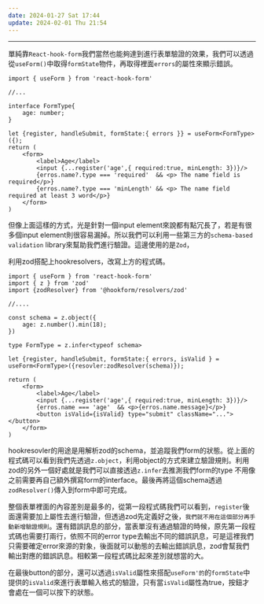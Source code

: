 ```yaml
---
date: 2024-01-27 Sat 17:44
update: 2024-02-01 Thu 21:54
---
```

---


單純靠`React-hook-form`我們當然也能夠達到進行表單驗證的效果，我們可以透過從`useForm()`中取得`formState`物件，再取得裡面`errors`的屬性來顯示錯誤。

```tsx
import { useForm } from 'react-hook-form'

//...

interface FormType{
	age: number;
}

let {register, handleSubmit, formState:{ errors }} = useForm<FormType>({);
return (
	<form>
		<label>Age</label>
		<input {...register('age',{ required:true, minLength: 3})}/>
		{erros.name?.type === 'required'  && <p> The name field is required</p>}
		{erros.name?.type === 'minLength' && <p> The name field required at least 3 word</p>}
	</form>
)

```

但像上面這樣的方式，光是針對一個input element來說都有點冗長了，若是有很多個input element則很容易漏掉。所以我們可以利用一些第三方的`schema-based validation` library來幫助我們進行驗證。這邊使用的是`Zod`，


利用zod搭配上hookresolvers，改寫上方的程式碼。
```tsx
import { useForm } from 'react-hook-form'
import { z } from 'zod'
import {zodResolver} from '@hookform/resolvers/zod'

//....

const schema = z.object({
	age: z.number().min(18);
})

type FormType = z.infer<typeof schema>

let {register, handleSubmit, formState:{ errors, isValid } = useForm<FormType>({resovler:zodResolver(schema)});

return (
	<form>
		<label>Age</label>
		<input {...register('age',{ required:true, minLength: 3})}/>
		{erros.name === 'age'  && <p>{erros.name.message}</p>}
		<button isValid={isValid} type="submit" className="..."></button>
	</form>
)
```

hookresovler的用途是用解析zod的schema，並追蹤我們form的狀態。從上面的程式碼可以看到我們先透過`z.object`，利用object的方式來建立驗證規則。利用zod的另外一個好處就是我們可以直接透過`z.infer`去推測我們form的type 不用像之前需要再自己額外撰寫form的interface。最後再將這個schema透過`zodResolver()`傳入到form中即可完成。

整個表單裡面的內容差別是最多的，從第一段程式碼我們可以看到，`register`後面還需要加上屬性去進行驗證，但透過zod先定義好之後，`我們就不用在這個部分再手動新增驗證規則`。還有錯誤訊息的部分，當表單沒有通過驗證的時候，原先第一段程式碼也需要打兩行，依照不同的error type去輸出不同的錯誤訊息，可是這裡我們只需要確定error來源的對象，後面就可以動態的去輸出錯誤訊息，zod會幫我們輸出對應的錯誤訊息。相較第一段程式碼比起來差別就想當的大。

在最後button的部分，還可以透過`isValid`屬性來搭配`useForm'的`的`formState`中提供的`isValid`來進行表單輸入格式的驗證，只有當`isValid`屬性為true，按鈕才會處在一個可以按下的狀態。